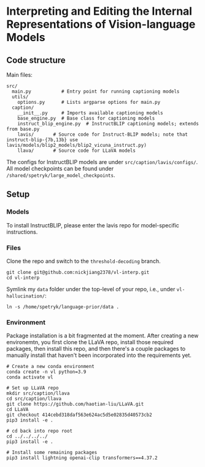 # Interpreting and Editing the Internal Representations of Vision-language Models

## Code structure

Main files:
```
src/
  main.py           # Entry point for running captioning models
  utils/
    options.py      # Lists argparse options for main.py
  caption/
    __init__.py     # Imports available captioning models
    base_engine.py  # Base class for captioning models
    instruct_blip_engine.py  # InstructBLIP captioning models; extends from base.py
    lavis/       # Source code for Instruct-BLIP models; note that instruct-blip-{7b,13b} use lavis/models/blip2_models/blip2_vicuna_instruct.py)
    llava/       # Source code for LLaVA models
```

The configs for InstructBLIP models are under `src/caption/lavis/configs/`. All model checkpoints can be found under `/shared/spetryk/large_model_checkpoints`.


## Setup

### Models
To install InstructBLIP, please enter the lavis repo for model-specific instructions.

### Files
Clone the repo and switch to the `threshold-decoding` branch.
```
git clone git@github.com:nickjiang2378/vl-interp.git
cd vl-interp
```

Symlink my `data` folder under the top-level of your repo, i.e., under `vl-hallucination/`:
```
ln -s /home/spetryk/language-prior/data .
```

### Environment

Package installation is a bit fragmented at the moment. After creating a new environemtn, you first clone the LLaVA repo, install those required packages, then install this repo, and then there's a couple packages to manually install that haven't been incorporated into the requirements yet.
```
# Create a new conda environment
conda create -n vl python=3.9
conda activate vl

# Set up LLaVA repo
mkdir src/caption/llava
cd src/caption/llava
git clone https://github.com/haotian-liu/LLaVA.git
cd LLaVA
git checkout 414cebd318daf563e624ac5d5e02835d40573cb2
pip3 install -e .

# cd back into repo root
cd ../../../../
pip3 install -e .

# Install some remaining packages
pip3 install lightning openai-clip transformers==4.37.2
```

